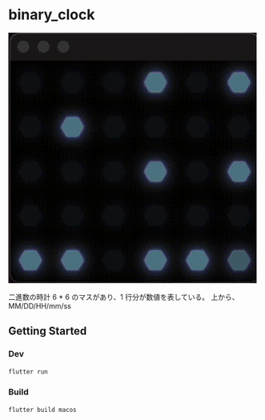 # binary_clock

![img](./docs/binary_clock.gif)

二進数の時計
6 \* 6 のマスがあり、1 行分が数値を表している。
上から、MM/DD/HH/mm/ss

## Getting Started

### Dev

```sh
flutter run
```

### Build

```sh
flutter build macos
```
